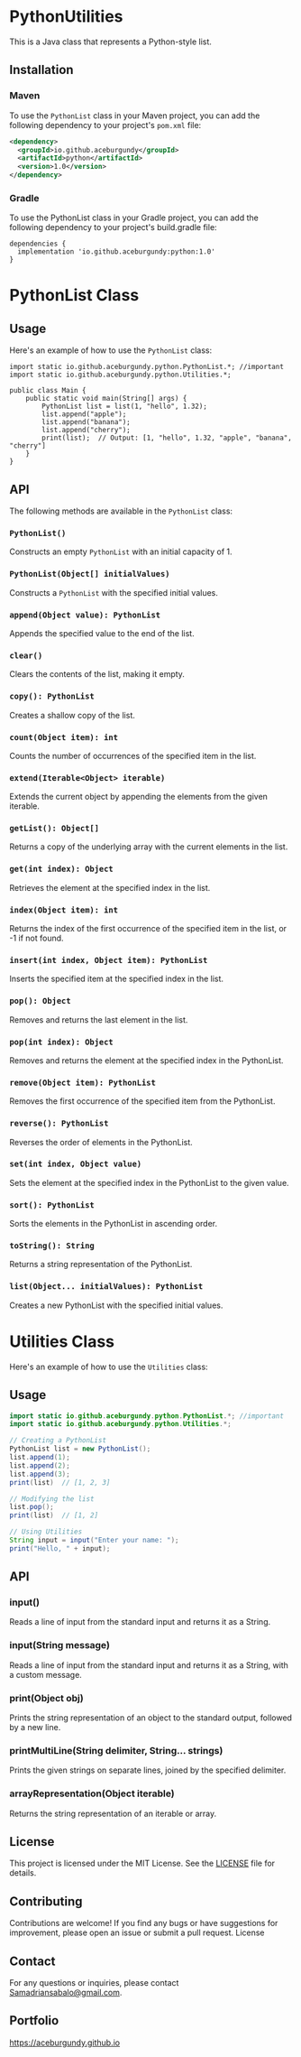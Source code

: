 # PythonUtilities

This is a Java class that represents a Python-style list.

## Installation

### Maven

To use the `PythonList` class in your Maven project, you can add the following dependency to your project's `pom.xml` file:

```xml
<dependency>
  <groupId>io.github.aceburgundy</groupId>
  <artifactId>python</artifactId>
  <version>1.0</version>
</dependency>
```

### Gradle

To use the PythonList class in your Gradle project, you can add the following dependency to your project's build.gradle file:

```
dependencies {
  implementation 'io.github.aceburgundy:python:1.0'
}
```

# PythonList Class

## Usage

Here's an example of how to use the `PythonList` class:

```
import static io.github.aceburgundy.python.PythonList.*; //important
import static io.github.aceburgundy.python.Utilities.*;

public class Main {
    public static void main(String[] args) {
        PythonList list = list(1, "hello", 1.32);
        list.append("apple");
        list.append("banana");
        list.append("cherry");
        print(list);  // Output: [1, "hello", 1.32, "apple", "banana", "cherry"]
    }
}
```

## API

The following methods are available in the `PythonList` class:

### `PythonList()`

Constructs an empty `PythonList` with an initial capacity of 1.

### `PythonList(Object[] initialValues)`

Constructs a `PythonList` with the specified initial values.

### `append(Object value): PythonList`

Appends the specified value to the end of the list.

### `clear()`

Clears the contents of the list, making it empty.

### `copy(): PythonList`

Creates a shallow copy of the list.

### `count(Object item): int`

Counts the number of occurrences of the specified item in the list.

### `extend(Iterable<Object> iterable)`

Extends the current object by appending the elements from the given iterable.

### `getList(): Object[]`

Returns a copy of the underlying array with the current elements in the list.

### `get(int index): Object`

Retrieves the element at the specified index in the list.

### `index(Object item): int`

Returns the index of the first occurrence of the specified item in the list, or -1 if not found.

### `insert(int index, Object item): PythonList`

Inserts the specified item at the specified index in the list.

### `pop(): Object`

Removes and returns the last element in the list.

### `pop(int index): Object`

Removes and returns the element at the specified index in the PythonList.

### `remove(Object item): PythonList`

Removes the first occurrence of the specified item from the PythonList.

### `reverse(): PythonList`

Reverses the order of elements in the PythonList.

### `set(int index, Object value)`

Sets the element at the specified index in the PythonList to the given value.

### `sort(): PythonList`

Sorts the elements in the PythonList in ascending order.

### `toString(): String`

Returns a string representation of the PythonList.

### `list(Object... initialValues): PythonList`

Creates a new PythonList with the specified initial values.

# Utilities Class

Here's an example of how to use the `Utilities` class:

## Usage

```java
import static io.github.aceburgundy.python.PythonList.*; //important
import static io.github.aceburgundy.python.Utilities.*;

// Creating a PythonList
PythonList list = new PythonList();
list.append(1);
list.append(2);
list.append(3);
print(list)  // [1, 2, 3]

// Modifying the list
list.pop();
print(list)  // [1, 2]

// Using Utilities
String input = input("Enter your name: ");
print("Hello, " + input);
```

## API

### input()

Reads a line of input from the standard input and returns it as a String.

### input(String message)

Reads a line of input from the standard input and returns it as a String, with a custom message.

### print(Object obj)

Prints the string representation of an object to the standard output, followed by a new line.

### printMultiLine(String delimiter, String... strings)

Prints the given strings on separate lines, joined by the specified delimiter.

### arrayRepresentation(Object iterable)

Returns the string representation of an iterable or array.

## License

This project is licensed under the MIT License. See the [LICENSE](LICENSE) file for details.

## Contributing

Contributions are welcome! If you find any bugs or have suggestions for improvement, please open an issue or submit a pull request.
License

## Contact

For any questions or inquiries, please contact Samadriansabalo@gmail.com.

## Portfolio
https://aceburgundy.github.io
